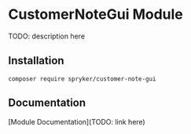 # CustomerNoteGui Module

TODO: description here

## Installation

```
composer require spryker/customer-note-gui
```

## Documentation

[Module Documentation](TODO: link here)
